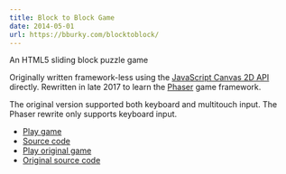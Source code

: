 ```yaml
---
title: Block to Block Game
date: 2014-05-01
url: https://bburky.com/blocktoblock/
---
```

An HTML5 sliding block puzzle game

Originally written framework-less using the [JavaScript Canvas 2D API](https://developer.mozilla.org/en-US/docs/Web/API/CanvasRenderingContext2D) directly. Rewritten in late 2017 to learn the [Phaser](http://phaser.io/) game framework.

The original version supported both keyboard and multitouch input. The Phaser rewrite only supports keyboard input.

* [Play game](https://bburky.com/blocktoblock/)
* [Source code](https://github.com/bburky/blocktoblock)
* [Play original game](https://bburky.com/blocktoblock/original/)
* [Original source code](https://github.com/bburky/blocktoblock/tree/original)

